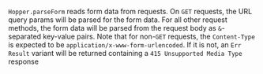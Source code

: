 
`Hopper.parseForm` reads form data from requests. On `GET` requests, the URL query params will be parsed for the form data. For all other request methods, the form data will be parsed from the request body as `&`-separated key-value pairs. Note that for non-`GET` requests, the `Content-Type` is expected to be `application/x-www-form-urlencoded`. If it is not, an `Err` `Result` variant will be returned containing a `415 Unsupported Media Type` response